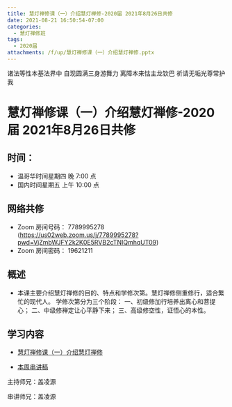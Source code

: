 ```yaml
---
title: 慧灯禅修课（一）介绍慧灯禅修-2020届 2021年8月26日共修
date: 2021-08-21 16:50:54-07:00
categories:
  - 慧灯禅修班
tags:
  - 2020届
attachments: /f/up/慧灯禅修课（一）介绍慧灯禅修.pptx
---
```

诸法等性本基法界中 自现圆满三身游舞力 
离障本来怙主龙钦巴 祈请无垢光尊常护我

# 慧灯禅修课（一）介绍慧灯禅修-2020届 2021年8月26日共修

## 时间：

* 温哥华时间星期四 晚 7:00 点
* 国内时间星期五 上午 10:00 点

## 网络共修

* Zoom 房间号码： 7789995278 (<https://us02web.zoom.us/j/7789995278?pwd=VjZmbWJFY2k2K0E5RVB2cTNIQmhqUT09>)
* Zoom 房间密码： 19621211


## 概述
*  本课主要介绍慧灯禅修的目的、特点和学修次第。慧灯禅修侧重修行，适合繁忙的现代人。
   学修次第分为三个阶段：
   一、初级修加行培养出离心和菩提心；
   二、中级修禅定让心平静下来；
   三、高级修空性，证悟心的本性。

## 学习内容

* [慧灯禅修课（一）介绍慧灯禅修](https://www.huidengzhiguang.com/index.php/huideng-jiangtang/2016-07-21-09-15-04/2017-01-20-04-20-16/552-l14042)

* [本周串讲稿](/f/up/慧灯禅修课（一）介绍慧灯禅修.pptx)

主持师兄：盖凌源

串讲师兄：盖凌源